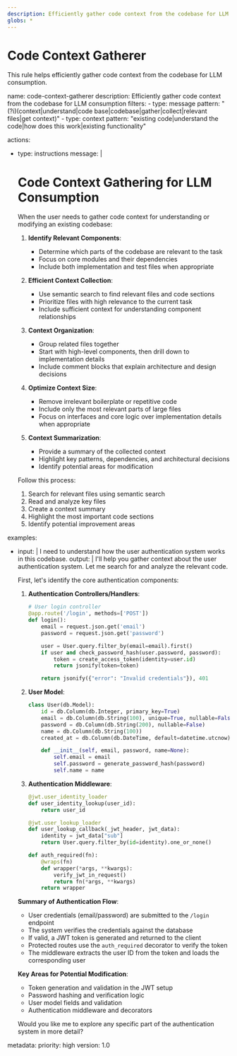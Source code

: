 ```yaml
---
description: Efficiently gather code context from the codebase for LLM consumption
globs: *
---
```


# Code Context Gatherer

This rule helps efficiently gather code context from the codebase for LLM consumption.

<rule>
name: code-context-gatherer
description: Efficiently gather code context from the codebase for LLM consumption
filters:
  - type: message
    pattern: "(?i)(context|understand|code base|codebase|gather|collect|relevant files|get context)"
  - type: context
    pattern: "existing code|understand the code|how does this work|existing functionality"

actions:
  - type: instructions
    message: |
      # Code Context Gathering for LLM Consumption

      When the user needs to gather code context for understanding or modifying an existing codebase:

      1. **Identify Relevant Components**:
         - Determine which parts of the codebase are relevant to the task
         - Focus on core modules and their dependencies
         - Include both implementation and test files when appropriate

      2. **Efficient Context Collection**:
         - Use semantic search to find relevant files and code sections
         - Prioritize files with high relevance to the current task
         - Include sufficient context for understanding component relationships

      3. **Context Organization**:
         - Group related files together
         - Start with high-level components, then drill down to implementation details
         - Include comment blocks that explain architecture and design decisions

      4. **Optimize Context Size**:
         - Remove irrelevant boilerplate or repetitive code
         - Include only the most relevant parts of large files
         - Focus on interfaces and core logic over implementation details when appropriate

      5. **Context Summarization**:
         - Provide a summary of the collected context
         - Highlight key patterns, dependencies, and architectural decisions
         - Identify potential areas for modification

      Follow this process:

      1. Search for relevant files using semantic search
      2. Read and analyze key files
      3. Create a context summary
      4. Highlight the most important code sections
      5. Identify potential improvement areas

examples:
  - input: |
      I need to understand how the user authentication system works in this codebase.
    output: |
      I'll help you gather context about the user authentication system. Let me search for and analyze the relevant code.

      First, let's identify the core authentication components:

      1. **Authentication Controllers/Handlers**:
         ```python
         # User login controller
         @app.route('/login', methods=['POST'])
         def login():
             email = request.json.get('email')
             password = request.json.get('password')

             user = User.query.filter_by(email=email).first()
             if user and check_password_hash(user.password, password):
                 token = create_access_token(identity=user.id)
                 return jsonify(token=token)

             return jsonify({"error": "Invalid credentials"}), 401
         ```

      2. **User Model**:
         ```python
         class User(db.Model):
             id = db.Column(db.Integer, primary_key=True)
             email = db.Column(db.String(100), unique=True, nullable=False)
             password = db.Column(db.String(200), nullable=False)
             name = db.Column(db.String(100))
             created_at = db.Column(db.DateTime, default=datetime.utcnow)

             def __init__(self, email, password, name=None):
                 self.email = email
                 self.password = generate_password_hash(password)
                 self.name = name
         ```

      3. **Authentication Middleware**:
         ```python
         @jwt.user_identity_loader
         def user_identity_lookup(user_id):
             return user_id

         @jwt.user_lookup_loader
         def user_lookup_callback(_jwt_header, jwt_data):
             identity = jwt_data["sub"]
             return User.query.filter_by(id=identity).one_or_none()

         def auth_required(fn):
             @wraps(fn)
             def wrapper(*args, **kwargs):
                 verify_jwt_in_request()
                 return fn(*args, **kwargs)
             return wrapper
         ```

      **Summary of Authentication Flow**:
      - User credentials (email/password) are submitted to the `/login` endpoint
      - The system verifies the credentials against the database
      - If valid, a JWT token is generated and returned to the client
      - Protected routes use the `auth_required` decorator to verify the token
      - The middleware extracts the user ID from the token and loads the corresponding user

      **Key Areas for Potential Modification**:
      - Token generation and validation in the JWT setup
      - Password hashing and verification logic
      - User model fields and validation
      - Authentication middleware and decorators

      Would you like me to explore any specific part of the authentication system in more detail?

metadata:
  priority: high
  version: 1.0
</rule>
